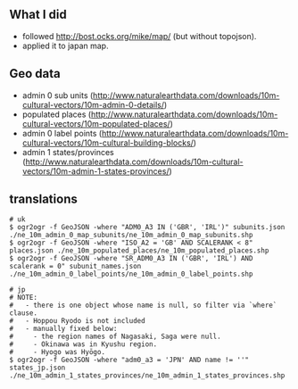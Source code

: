 ## What I did

- followed http://bost.ocks.org/mike/map/ (but without topojson).
- applied it to japan map.

## Geo data

- admin 0 sub units (http://www.naturalearthdata.com/downloads/10m-cultural-vectors/10m-admin-0-details/)
- populated places (http://www.naturalearthdata.com/downloads/10m-cultural-vectors/10m-populated-places/)
- admin 0 label points (http://www.naturalearthdata.com/downloads/10m-cultural-vectors/10m-cultural-building-blocks/)
- admin 1 states/provinces (http://www.naturalearthdata.com/downloads/10m-cultural-vectors/10m-admin-1-states-provinces/)

## translations


```
# uk
$ ogr2ogr -f GeoJSON -where "ADM0_A3 IN ('GBR', 'IRL')" subunits.json ./ne_10m_admin_0_map_subunits/ne_10m_admin_0_map_subunits.shp
$ ogr2ogr -f GeoJSON -where "ISO_A2 = 'GB' AND SCALERANK < 8" places.json ./ne_10m_populated_places/ne_10m_populated_places.shp
$ ogr2ogr -f GeoJSON -where "SR_ADM0_A3 IN ('GBR', 'IRL') AND scalerank = 0" subunit_names.json ./ne_10m_admin_0_label_points/ne_10m_admin_0_label_points.shp
```

```
# jp
# NOTE:
#   - there is one object whose name is null, so filter via `where` clause.
#   - Hoppou Ryodo is not included
#   - manually fixed below:
#     - the region names of Nagasaki, Saga were null.
#     - Okinawa was in Kyushu region.
#     - Hyogo was Hyōgo.
$ ogr2ogr -f GeoJSON -where "adm0_a3 = 'JPN' AND name != ''" states_jp.json ./ne_10m_admin_1_states_provinces/ne_10m_admin_1_states_provinces.shp
```

